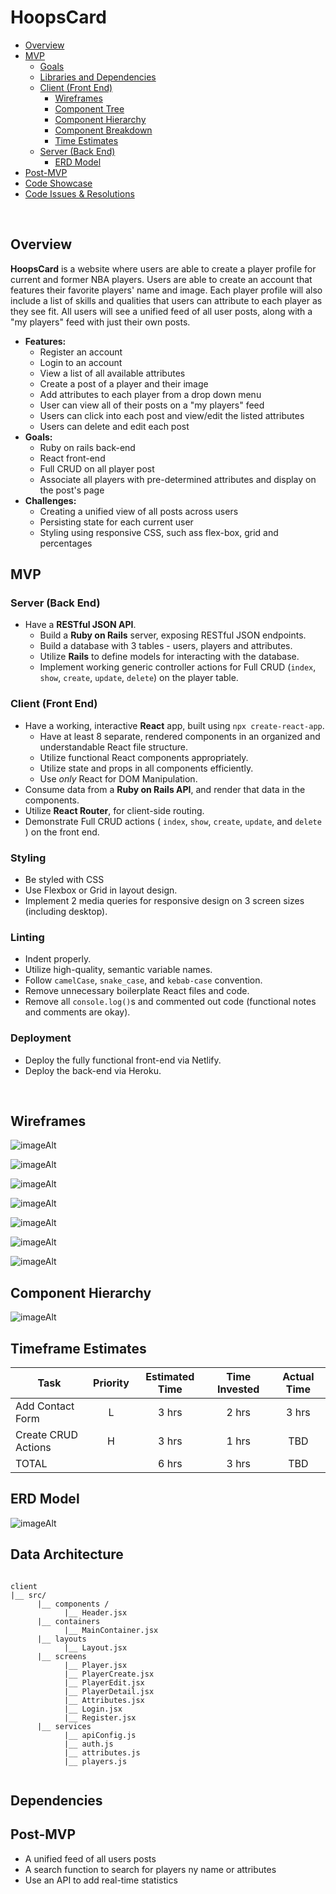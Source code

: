 # HoopsCard
- [Overview](#overview)
- [MVP](#mvp)
  - [Goals](#goals)
  - [Libraries and Dependencies](#libraries-and-dependencies)
  - [Client (Front End)](#client-front-end)
    - [Wireframes](#wireframes)
    - [Component Tree](#component-tree)
    - [Component Hierarchy](#component-hierarchy)
    - [Component Breakdown](#component-breakdown)
    - [Time Estimates](#time-estimates)
  - [Server (Back End)](#server-back-end)
    - [ERD Model](#erd-model)
- [Post-MVP](#post-mvp)
- [Code Showcase](#code-showcase)
- [Code Issues & Resolutions](#code-issues--resolutions)

<br>

## Overview

**HoopsCard** is a website where users are able to create a player profile for current and former NBA players. Users are able to create an account that features their favorite players' name and image. Each player profile will also include a list of skills and qualities that users can attribute to each player as they see fit. All users will see a unified feed of all user posts, along with a "my players" feed with just their own posts. 

   - **Features:**
      - Register an account
      - Login to an account
      - View a list of all available attributes 
      - Create a post of a player and their image
      - Add attributes to each player from a drop down menu 
      - User can view all of their posts on a "my players" feed
      - Users can click into each post and view/edit the listed attributes
      - Users can delete and edit each post
   - **Goals:** 
      - Ruby on rails back-end 
      - React front-end
      - Full CRUD on all player post
      - Associate all players with pre-determined attributes and display on the post's page
   - **Challenges:** 
      - Creating a unified view of all posts across users
      - Persisting state for each current user
      - Styling using responsive CSS, such ass flex-box, grid and percentages 
      
## MVP

### Server (Back End) <!-- omit in toc -->

- Have a **RESTful JSON API**.
  - Build a **Ruby on Rails** server, exposing RESTful JSON endpoints.
  - Build a database with 3 tables - users, players and attributes.
  - Utilize **Rails** to define models for interacting with the database.
  - Implement working generic controller actions for Full CRUD (`index`, `show`, `create`, `update`, `delete`) on the player table. 

### Client (Front End) <!-- omit in toc -->

- Have a working, interactive **React** app, built using `npx create-react-app`.
  - Have at least 8 separate, rendered components in an organized and understandable React file structure.
  - Utilize functional React components appropriately.
  - Utilize state and props in all components efficiently.
  - Use _only_ React for DOM Manipulation.
- Consume data from a **Ruby on Rails API**, and render that data in the components.
- Utilize **React Router**, for client-side routing.
- Demonstrate Full CRUD actions ( `index`, `show`, `create`, `update`, and `delete` ) on the front end.

### Styling <!-- omit in toc -->

- Be styled with CSS
- Use Flexbox or Grid in layout design.
- Implement 2 media queries for responsive design on 3 screen sizes (including desktop).

### Linting <!-- omit in toc -->

- Indent properly.
- Utilize high-quality, semantic variable names.
- Follow `camelCase`, `snake_case`, and `kebab-case` convention.
- Remove unnecessary boilerplate React files and code.
- Remove all `console.log()`s and commented out code (functional notes and comments are okay).

### Deployment <!-- omit in toc -->

- Deploy the fully functional front-end via Netlify.
- Deploy the back-end via Heroku.

<br>

## Wireframes

![imageAlt](https://i.imgur.com/pIsd9jW.png)

![imageAlt](https://i.imgur.com/IN5pJu6.png)

![imageAlt](https://i.imgur.com/QRxt2xs.png)

![imageAlt](https://i.imgur.com/T6RSxCf.png)

![imageAlt](https://i.imgur.com/HYplEp9.png)

![imageAlt](https://i.imgur.com/viUiOGb.png)

![imageAlt](https://i.imgur.com/WoTOxSX.png)

## Component Hierarchy

![imageAlt](https://i.imgur.com/Vk6lgzg.png)

## Timeframe Estimates 

| Task                | Priority | Estimated Time | Time Invested | Actual Time |
| ------------------- | :------: | :------------: | :-----------: | :---------: |
| Add Contact Form    |    L     |     3 hrs      |     2 hrs     |    3 hrs    |
| Create CRUD Actions |    H     |     3 hrs      |     1 hrs     |     TBD     |
| TOTAL               |          |     6 hrs      |     3 hrs     |     TBD     |

## ERD Model

![imageAlt](https://i.imgur.com/NXRwn4O.png)

## Data Architecture 

``` structure

client
|__ src/
      |__ components /
            |__ Header.jsx
      |__ containers
            |__ MainContainer.jsx
      |__ layouts
            |__ Layout.jsx
      |__ screens
            |__ Player.jsx
            |__ PlayerCreate.jsx
            |__ PlayerEdit.jsx
            |__ PlayerDetail.jsx
            |__ Attributes.jsx
            |__ Login.jsx
            |__ Register.jsx
      |__ services
            |__ apiConfig.js
            |__ auth.js
            |__ attributes.js
            |__ players.js


```

## Dependencies

## Post-MVP

- A unified feed of all users posts
- A search function to search for players ny name or attributes
- Use an API to add real-time statistics






